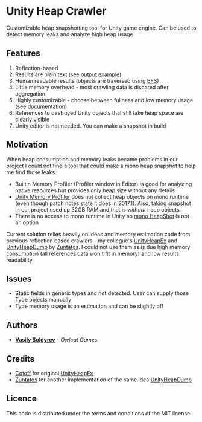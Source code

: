 # Unity Heap Crawler

Customizable heap snapshotting tool for Unity game engine. Can be used to detect memory leaks and analyze high heap usage.

## Features
1. Reflection-based
2. Results are plain text (see [output example](snapshot-2018-04-20T18_31_38/))
3. Human readable results (objects are traversed using [BFS](https://en.wikipedia.org/wiki/Breadth-first_search))
4. Little memory overhead - most crawling data is discared after aggregation
5. Highly customizable - choose between fullness and low memory usage (see [documentation](https://vasyab.github.io/UnityHeapCrawler_Docs/class_unity_heap_crawler_1_1_heap_snapshot_collector.html))
6. References to destroyed Unity objects that still take heap space are clearly visible
7. Unity editor is not needed. You can make a snapshot in build

## Motivation

When heap consumption and memory leaks became problems in our project I could not find a tool that could make a mono heap snapshot to help me find those leaks.
* Builtin Memory Profiler (Profiler window in Editor) is good for analyzing native resources but provides only heap size without any details
* [Unity Memory Profiler](https://bitbucket.org/Unity-Technologies/memoryprofiler) does not collect heap objects on mono runtime (even though patch notes state it does in 2017.1). Also, taking snapshot in our project used up 32GB RAM and that is _without_ heap objects.
* There is no access to mono runtime in Unity so [mono HeapShot](http://www.mono-project.com/archived/heapshot/) is not an option

Current solution relies heavily on ideas and memory estimation code from previous reflection based crawlers - my collegue's [UnityHeapEx](https://github.com/Cotoff/UnityHeapEx) and [UnityHeapDump](https://github.com/Zuntatos/UnityHeapDump) by [Zuntatos](https://github.com/Zuntatos). I could not use them as is due high memory consumption (all references data won't fit in memory) and low results readability.

## Issues
* Static fields in generic types and not detected. User can supply those Type objects manually
* Type memory usage is an estimation and can be slightly off

## Authors
* [**Vasily Boldyrev**](https://github.com/vasyab) - _Owlcat Games_

## Credits
* [Cotoff](https://github.com/Cotoff) for original [UnityHeapEx](https://github.com/Cotoff/UnityHeapEx)
* [Zuntatos](https://github.com/Zuntatos) for another implementation of the same idea [UnityHeapDump](https://github.com/Zuntatos/UnityHeapDump)

## Licence

This code is distributed under the terms and conditions of the MIT license.
